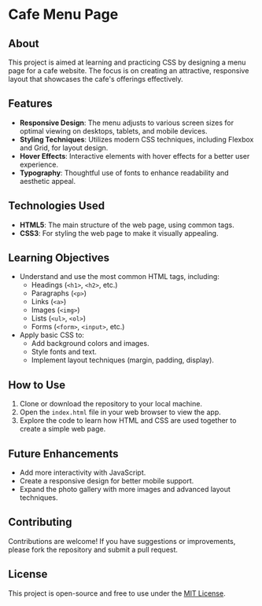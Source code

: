 # Cafe Menu Page

## About
This project is aimed at learning and practicing CSS by designing a menu page for a cafe website. The focus is on creating an attractive, responsive layout that showcases the cafe's offerings effectively.

## Features
- **Responsive Design**: The menu adjusts to various screen sizes for optimal viewing on desktops, tablets, and mobile devices.
- **Styling Techniques**: Utilizes modern CSS techniques, including Flexbox and Grid, for layout design.
- **Hover Effects**: Interactive elements with hover effects for a better user experience.
- **Typography**: Thoughtful use of fonts to enhance readability and aesthetic appeal.

## Technologies Used
- **HTML5**: The main structure of the web page, using common tags.
- **CSS3**: For styling the web page to make it visually appealing.

## Learning Objectives
- Understand and use the most common HTML tags, including:
  - Headings (`<h1>`, `<h2>`, etc.)
  - Paragraphs (`<p>`)
  - Links (`<a>`)
  - Images (`<img>`)
  - Lists (`<ul>`, `<ol>`)
  - Forms (`<form>`, `<input>`, etc.)
- Apply basic CSS to:
  - Add background colors and images.
  - Style fonts and text.
  - Implement layout techniques (margin, padding, display).

## How to Use
1. Clone or download the repository to your local machine.
2. Open the `index.html` file in your web browser to view the app.
3. Explore the code to learn how HTML and CSS are used together to create a simple web page.

## Future Enhancements
- Add more interactivity with JavaScript.
- Create a responsive design for better mobile support.
- Expand the photo gallery with more images and advanced layout techniques.

## Contributing
Contributions are welcome! If you have suggestions or improvements, please fork the repository and submit a pull request.

## License
This project is open-source and free to use under the [MIT License](LICENSE).


